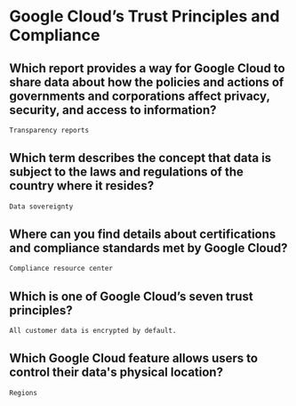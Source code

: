 # Google Cloud’s Trust Principles and Compliance
## Which report provides a way for Google Cloud to share data about how the policies and actions of governments and corporations affect privacy, security, and access to information?
```cmd
Transparency reports
```
## Which term describes the concept that data is subject to the laws and regulations of the country where it resides?
```cmd
Data sovereignty
```
## Where can you find details about certifications and compliance standards met by Google Cloud?
```cmd
Compliance resource center
```
## Which is one of Google Cloud’s seven trust principles?
```cmd
All customer data is encrypted by default.
```
## Which Google Cloud feature allows users to control their data's physical location?
```cmd
Regions
```
